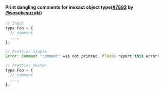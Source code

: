 #### Print dangling comments for inexact object type([#7892](https://github.com/prettier/prettier/pull/7892) by [@sosukesuzuki](https://github.com/sosukesuzuki))

<!-- prettier-ignore -->
```js
// Input
type Foo = {
  // comment
  ...,
};

// Prettier stable
Error: Comment "comment" was not printed. Please report this error!

// Prettier master
type Foo = {
  // comment
  ...,
};
```
